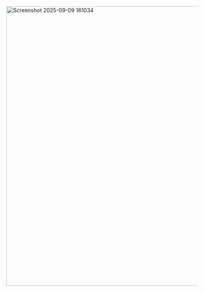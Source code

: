<img width="1347" height="738" alt="Screenshot 2025-09-09 161034" src="https://github.com/user-attachments/assets/87437726-57d6-49c6-a2f8-7bf9ea814611" />
